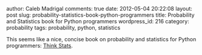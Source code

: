 author: Caleb Madrigal
comments: true
date: 2012-05-04 20:22:08
layout: post
slug: probability-statistics-book-python-programmers
title: Probability and Statistics book for Python programmers
wordpress_id: 216
category: probability
tags: probability, python, statistics

This seems like a nice, concise book on probability and statistics for Python programmers: [Think Stats](http://greenteapress.com/thinkstats/thinkstats.pdf).
